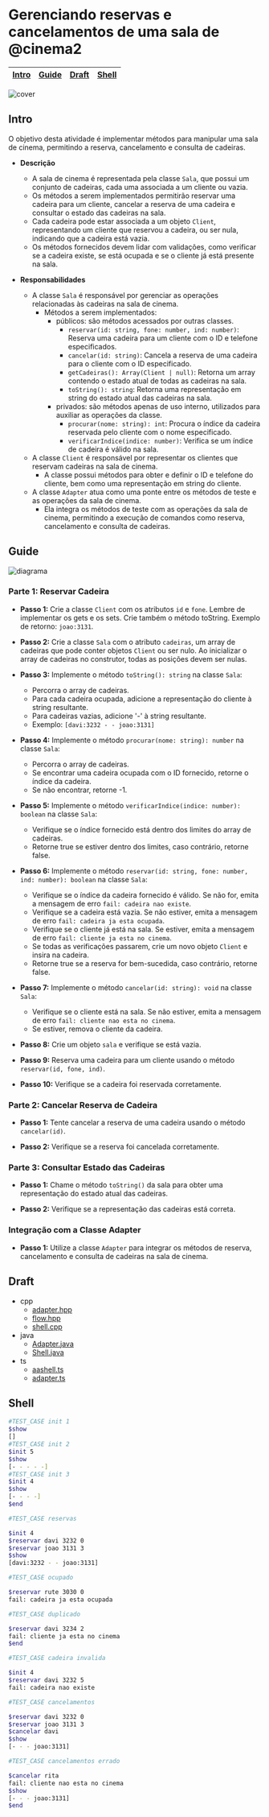 # Gerenciando reservas e cancelamentos de uma sala de @cinema2

<!-- toch -->
[Intro](#intro) | [Guide](#guide) | [Draft](#draft) | [Shell](#shell)
-- | -- | -- | --
<!-- toch -->

![cover](cover.jpg)

## Intro

O objetivo desta atividade é implementar métodos para manipular uma sala de cinema, permitindo a reserva, cancelamento e consulta de cadeiras.

- **Descrição**
  - A sala de cinema é representada pela classe `Sala`, que possui um conjunto de cadeiras, cada uma associada a um cliente ou vazia.
  - Os métodos a serem implementados permitirão reservar uma cadeira para um cliente, cancelar a reserva de uma cadeira e consultar o estado das cadeiras na sala.
  - Cada cadeira pode estar associada a um objeto `Client`, representando um cliente que reservou a cadeira, ou ser nula, indicando que a cadeira está vazia.
  - Os métodos fornecidos devem lidar com validações, como verificar se a cadeira existe, se está ocupada e se o cliente já está presente na sala.

- **Responsabilidades**
  - A classe `Sala` é responsável por gerenciar as operações relacionadas às cadeiras na sala de cinema.
    - Métodos a serem implementados:
      - públicos: são métodos acessados por outras classes.
        - `reservar(id: string, fone: number, ind: number)`: Reserva uma cadeira para um cliente com o ID e telefone especificados.
        - `cancelar(id: string)`: Cancela a reserva de uma cadeira para o cliente com o ID especificado.
        - `getCadeiras(): Array(Client | null)`: Retorna um array contendo o estado atual de todas as cadeiras na sala.
        - `toString(): string`: Retorna uma representação em string do estado atual das cadeiras na sala.
      - privados: são métodos apenas de uso interno, utilizados para auxiliar as operações da classe.
        - `procurar(nome: string): int`: Procura o índice da cadeira reservada pelo cliente com o nome especificado.
        - `verificarIndice(indice: number)`: Verifica se um índice de cadeira é válido na sala.
  - A classe `Client` é responsável por representar os clientes que reservam cadeiras na sala de cinema.
    - A classe possui métodos para obter e definir o ID e telefone do cliente, bem como uma representação em string do cliente.
  - A classe `Adapter` atua como uma ponte entre os métodos de teste e as operações da sala de cinema.
    - Ela integra os métodos de teste com as operações da sala de cinema, permitindo a execução de comandos como reserva, cancelamento e consulta de cadeiras.

## Guide

![diagrama](diagrama.png)

### Parte 1: Reservar Cadeira

- **Passo 1:** Crie a classe `Client` com os atributos `id` e `fone`. Lembre de implementar os gets e os sets. Crie também o método toString. Exemplo de retorno: `joao:3131`.

- **Passo 2:** Crie a classe `Sala` com o atributo `cadeiras`, um array de cadeiras que pode conter objetos `Client` ou ser nulo. Ao inicializar o array de cadeiras no construtor, todas as posições devem ser nulas.

- **Passo 3:** Implemente o método `toString(): string` na classe `Sala`:
  - Percorra o array de cadeiras.
  - Para cada cadeira ocupada, adicione a representação do cliente à string resultante.
  - Para cadeiras vazias, adicione '-' à string resultante.
  - Exemplo: `[davi:3232 - - joao:3131]`

- **Passo 4:** Implemente o método `procurar(nome: string): number` na classe `Sala`:
  - Percorra o array de cadeiras.
  - Se encontrar uma cadeira ocupada com o ID fornecido, retorne o índice da cadeira.
  - Se não encontrar, retorne -1.

- **Passo 5:** Implemente o método `verificarIndice(indice: number): boolean` na classe `Sala`:
  - Verifique se o índice fornecido está dentro dos limites do array de cadeiras.
  - Retorne true se estiver dentro dos limites, caso contrário, retorne false.

- **Passo 6:** Implemente o método `reservar(id: string, fone: number, ind: number): boolean` na classe `Sala`:
  - Verifique se o índice da cadeira fornecido é válido. Se não for, emita a mensagem de erro `fail: cadeira nao existe`.
  - Verifique se a cadeira está vazia. Se não estiver, emita a mensagem de erro `fail: cadeira ja esta ocupada`.
  - Verifique se o cliente já está na sala. Se estiver, emita a mensagem de erro `fail: cliente ja esta no cinema`.
  - Se todas as verificações passarem, crie um novo objeto `Client` e insira na cadeira.
  - Retorne true se a reserva for bem-sucedida, caso contrário, retorne false.

- **Passo 7:** Implemente o método `cancelar(id: string): void` na classe `Sala`:
  - Verifique se o cliente está na sala. Se não estiver, emita a mensagem de erro `fail: cliente nao esta no cinema`.
  - Se estiver, remova o cliente da cadeira.

- **Passo 8:** Crie um objeto `sala` e verifique se está vazia.

- **Passo 9:** Reserva uma cadeira para um cliente usando o método `reservar(id, fone, ind)`.

- **Passo 10:** Verifique se a cadeira foi reservada corretamente.

### Parte 2: Cancelar Reserva de Cadeira

- **Passo 1:** Tente cancelar a reserva de uma cadeira usando o método `cancelar(id)`.

- **Passo 2:** Verifique se a reserva foi cancelada corretamente.

### Parte 3: Consultar Estado das Cadeiras

- **Passo 1:** Chame o método `toString()` da sala para obter uma representação do estado atual das cadeiras.

- **Passo 2:** Verifique se a representação das cadeiras está correta.

### Integração com a Classe Adapter

- **Passo 1:** Utilize a classe `Adapter` para integrar os métodos de reserva, cancelamento e consulta de cadeiras na sala de cinema.

## Draft

<!-- links .cache/draft -->
- cpp
  - [adapter.hpp](.cache/draft/cpp/adapter.hpp)
  - [flow.hpp](.cache/draft/cpp/flow.hpp)
  - [shell.cpp](.cache/draft/cpp/shell.cpp)
- java
  - [Adapter.java](.cache/draft/java/Adapter.java)
  - [Shell.java](.cache/draft/java/Shell.java)
- ts
  - [aashell.ts](.cache/draft/ts/aashell.ts)
  - [adapter.ts](.cache/draft/ts/adapter.ts)
<!-- links -->

## Shell

```bash
#TEST_CASE init 1
$show
[]
#TEST_CASE init 2
$init 5
$show
[- - - - -]
#TEST_CASE init 3
$init 4
$show
[- - - -]
$end
```

```sh
#TEST_CASE reservas

$init 4
$reservar davi 3232 0
$reservar joao 3131 3
$show
[davi:3232 - - joao:3131]

#TEST_CASE ocupado

$reservar rute 3030 0
fail: cadeira ja esta ocupada

#TEST_CASE duplicado

$reservar davi 3234 2
fail: cliente ja esta no cinema
$end
```

```sh
#TEST_CASE cadeira invalida

$init 4
$reservar davi 3232 5
fail: cadeira nao existe

#TEST_CASE cancelamentos

$reservar davi 3232 0
$reservar joao 3131 3
$cancelar davi
$show
[- - - joao:3131]

#TEST_CASE cancelamentos errado

$cancelar rita
fail: cliente nao esta no cinema
$show
[- - - joao:3131]
$end
```

